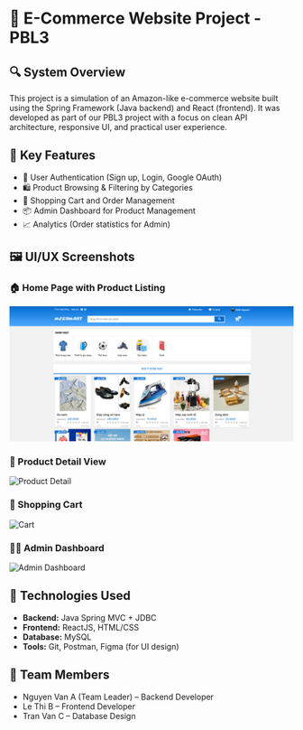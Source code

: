 # 🛒 E-Commerce Website Project - PBL3

## 🔍 System Overview

This project is a simulation of an Amazon-like e-commerce website built using the Spring Framework (Java backend) and React (frontend). It was developed as part of our PBL3 project with a focus on clean API architecture, responsive UI, and practical user experience.

## 🌟 Key Features

- 🔐 User Authentication (Sign up, Login, Google OAuth)
- 🛍️ Product Browsing & Filtering by Categories
- 🧾 Shopping Cart and Order Management
- 📦 Admin Dashboard for Product Management
- 📈 Analytics (Order statistics for Admin)

## 🖼️ UI/UX Screenshots

### 🏠 Home Page with Product Listing
![Home Page](./MegarMart/src/main/resources/static/imgReadMe/Home-Page.png)

### 📄 Product Detail View
![Product Detail](./images/product_detail.png)

### 🛒 Shopping Cart
![Cart](./images/cart_page.png)

### 🧑‍💼 Admin Dashboard
![Admin Dashboard](./images/admin_dashboard.png)

## 🚀 Technologies Used

- **Backend:** Java Spring MVC + JDBC
- **Frontend:** ReactJS, HTML/CSS
- **Database:** MySQL
- **Tools:** Git, Postman, Figma (for UI design)

## 👥 Team Members

- Nguyen Van A (Team Leader) – Backend Developer
- Le Thi B – Frontend Developer
- Tran Van C – Database Design
